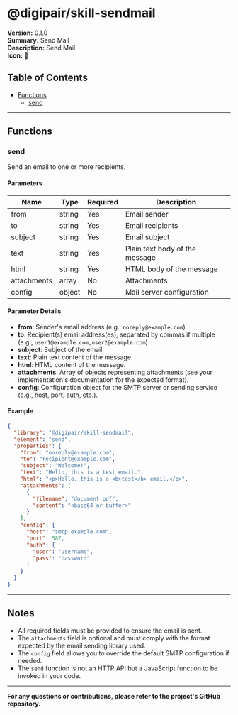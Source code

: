 # @digipair/skill-sendmail

**Version:** 0.1.0  
**Summary:** Send Mail  
**Description:** Send Mail  
**Icon:** 📨

## Table of Contents

- [Functions](#functions)
  - [send](#send)

---

## Functions

### send

Send an email to one or more recipients.

#### Parameters

| Name        | Type   | Required | Description                    |
| ----------- | ------ | -------- | ------------------------------ |
| from        | string | Yes      | Email sender                   |
| to          | string | Yes      | Email recipients               |
| subject     | string | Yes      | Email subject                  |
| text        | string | Yes      | Plain text body of the message |
| html        | string | Yes      | HTML body of the message       |
| attachments | array  | No       | Attachments                    |
| config      | object | No       | Mail server configuration      |

#### Parameter Details

- **from**: Sender's email address (e.g., `noreply@example.com`)
- **to**: Recipient(s) email address(es), separated by commas if multiple (e.g., `user1@example.com,user2@example.com`)
- **subject**: Subject of the email.
- **text**: Plain text content of the message.
- **html**: HTML content of the message.
- **attachments**: Array of objects representing attachments (see your implementation's documentation for the expected format).
- **config**: Configuration object for the SMTP server or sending service (e.g., host, port, auth, etc.).

#### Example

```json
{
  "library": "@digipair/skill-sendmail",
  "element": "send",
  "properties": {
    "from": "noreply@example.com",
    "to": "recipient@example.com",
    "subject": "Welcome!",
    "text": "Hello, this is a test email.",
    "html": "<p>Hello, this is a <b>test</b> email.</p>",
    "attachments": [
      {
        "filename": "document.pdf",
        "content": "<base64 or buffer>"
      }
    ],
    "config": {
      "host": "smtp.example.com",
      "port": 587,
      "auth": {
        "user": "username",
        "pass": "password"
      }
    }
  }
}
```

---

## Notes

- All required fields must be provided to ensure the email is sent.
- The `attachments` field is optional and must comply with the format expected by the email sending library used.
- The `config` field allows you to override the default SMTP configuration if needed.
- The `send` function is not an HTTP API but a JavaScript function to be invoked in your code.

---

**For any questions or contributions, please refer to the project's GitHub repository.**
